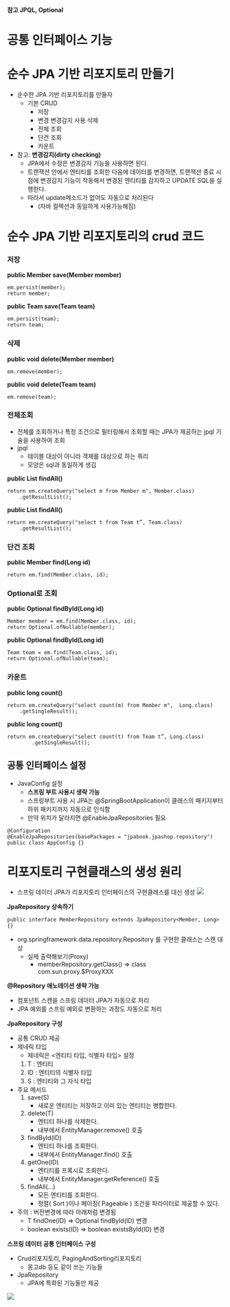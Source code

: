 #### 참고 JPQL, Optional

# 공통 인터페이스 기능

# 순수 JPA 기반 리포지토리 만들기
- 순수한 JPA 기반 리포지토리를 만들자 
    - 기본 CRUD
        - 저장
        - 변경 변경감지 사용 삭제
        - 전체 조회
        - 단건 조회
        - 카운트
- 참고: **변경감지(dirty checking)**
    - JPA에서 수정은 변경감지 기능을 사용하면 된다.
    - 트랜잭션 안에서 엔티티를 조회한 다음에 데이터를 변경하면, 트랜잭션 종료 시점에 변경감지 기능이 작동해서 변경된 엔티티를 감지하고 UPDATE SQL을 실행한다.
    - 따라서 update메소드가 없어도 자동으로 처리된다
        - (자바 컬렉션과 동일하게 사용가능해짐)

# 순수 JPA 기반 리포지토리의 crud 코드

### **저장**

**public Member save(Member member)**

    em.persist(member);
    return member;
**public Team save(Team team)** 

    em.persist(team);
    return team;
### **삭제**
**public void delete(Member member)** 

    em.remove(member);
**public void delete(Team team)** 

    em.remove(team);
### **전체조회**
- 전체를 조회하거나 특정 조건으로 필터링해서 조회할 때는 JPA가 제공하는 jpql 기술을 사용하여 조회
- jpql
    - 테이블 대상이 아니라 객체를 대상으로 하는 쿼리
    - 모양은 sql과 동일하게 생김

**public List<Member> findAll()** 

    return em.createQuery("select m from Member m", Member.class)
        .getResultList();
**public List<Team> findAll()** 

    return em.createQuery("select t from Team t”, Team.class)
        .getResultList();
### **단건 조회**
**public Member find(Long id)** 

    return em.find(Member.class, id);

### **Optional로 조회**
**public Optional<Member> findById(Long id)** 

    Member member = em.find(Member.class, id);
    return Optional.ofNullable(member);

**public Optional<Team> findById(Long id)**  

    Team team = em.find(Team.class, id);
    return Optional.ofNullable(team);

### **카운트**
**public long count()** 

    return em.createQuery("select count(m) from Member m",  Long.class)
        .getSingleResult();

**public long count()** 

    return em.createQuery("select count(t) from Team t”, Long.class)
            .getSingleResult();

## 공통 인터페이스 설정
-  JavaConfig 설정
    - **스프링 부트 사용시 생략 가능**
    - 스프링부트 사용 시 JPA는 @SpringBootApplication이 클래스의 패키지부터 하위 패키지까지 자동으로 인식함
    - 만약 위치가 달라지면 @EnableJpaRepositories 필요
```
@Configuration
@EnableJpaRepositories(basePackages = "jpabook.jpashop.repository")
public class AppConfig {}
```
# 리포지토리 구현클래스의 생성 원리
- 스프링 데이터 JPA가 리포지토리 인터페이스의 구현클래스를 대신 생성
![](https://i.imgur.com/VjI44aP.png)

**JpaRepository 상속하기**

```
public interface MemberRepository extends JpaRepository<Member, Long> {}
```
- org.springframework.data.repository.Repository 를 구현한 클래스는 스캔 대상   
    - 실제 출력해보기(Proxy)
        - memberRepository.getClass() => class com.sun.proxy.$ProxyXXX

**@Repository 애노테이션 생략 가능**

- 컴포넌트 스캔을 스프링 데이터 JPA가 자동으로 처리 
- JPA 예외를 스프링 예외로 변환하는 과정도 자동으로 처리

**JpaRepository 구성**

- 공통 CRUD 제공
- 제네릭 타입
    - 제네릭은 <엔티티 타입, 식별자 타입> 설정
    1. T : 엔티티
    2. ID : 엔티티의 식별자 타입 
    3. S : 엔티티와 그 자식 타입
- 주요 메서드
    1. save(S) 
        - 새로운 엔티티는 저장하고 이미 있는 엔티티는 병합한다.
    2. delete(T) 
        - 엔티티 하나를 삭제한다. 
        - 내부에서 EntityManager.remove() 호출
    3. findById(ID) 
        - 엔티티 하나를 조회한다. 
        - 내부에서 EntityManager.find() 호출
    4. getOne(ID) 
        - 엔티티를 프록시로 조회한다. 
        - 내부에서 EntityManager.getReference() 호출 
    5. findAll(...) 
        - 모든 엔티티를 조회한다. 
        - 정렬( Sort )이나 페이징( Pageable ) 조건을 파라미터로 제공할 수 있다.
- 주의 : 버전변경에 따라 아래처럼 변경됨
    - T findOne(ID) => Optional<T> findById(ID) 변경
    - boolean exists(ID) => boolean existsById(ID) 변경

**스프링 데이터 공통 인터페이스 구성**

- Crud리포지토리, PagingAndSorting리포지토리
    - 몽고db 등도 같이 쓰는 기능들
- JpaRepository
    - JPA에 특화된 기능들만 제공

![](https://i.imgur.com/TQgVbWF.png)
